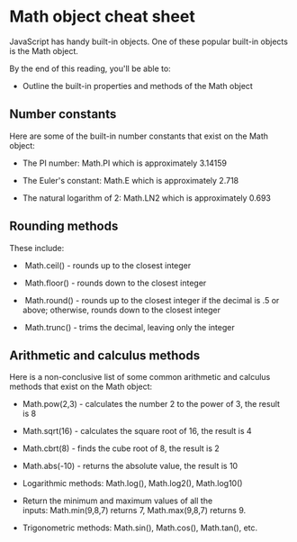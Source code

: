 # Math object cheat sheet

JavaScript has handy built-in objects. One of these popular built-in objects is the Math object.

By the end of this reading, you'll be able to:

- Outline the built-in properties and methods of the Math object
    

## Number constants

Here are some of the built-in number constants that exist on the Math object:

- The PI number: Math.PI which is approximately 3.14159
    
- The Euler's constant: Math.E which is approximately 2.718
    
- The natural logarithm of 2: Math.LN2 which is approximately 0.693
    

## Rounding methods

These include:

-  Math.ceil() - rounds up to the closest integer
    
-  Math.floor() - rounds down to the closest integer
    
-  Math.round() - rounds up to the closest integer if the decimal is .5 or above; otherwise, rounds down to the closest integer
    
-  Math.trunc() - trims the decimal, leaving only the integer
    

## Arithmetic and calculus methods

Here is a non-conclusive list of some common arithmetic and calculus methods that exist on the Math object:

- Math.pow(2,3) - calculates the number 2 to the power of 3, the result is 8 
    
- Math.sqrt(16) - calculates the square root of 16, the result is 4 
    
- Math.cbrt(8) - finds the cube root of 8, the result is 2 
    
- Math.abs(-10) - returns the absolute value, the result is 10 
    
- Logarithmic methods: Math.log(), Math.log2(), Math.log10() 
    
- Return the minimum and maximum values of all the inputs: Math.min(9,8,7) returns 7, Math.max(9,8,7) returns 9.
    
- Trigonometric methods: Math.sin(), Math.cos(), Math.tan(), etc.